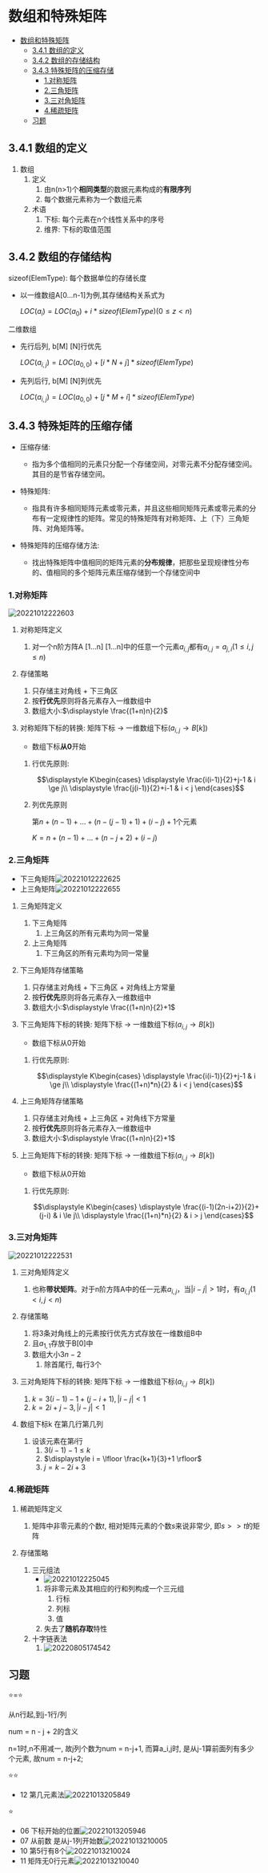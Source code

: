 # 数组和特殊矩阵

- [数组和特殊矩阵](#数组和特殊矩阵)
  - [3.4.1 数组的定义](#341-数组的定义)
  - [3.4.2 数组的存储结构](#342-数组的存储结构)
  - [3.4.3 特殊矩阵的压缩存储](#343-特殊矩阵的压缩存储)
    - [1.对称矩阵](#1对称矩阵)
    - [2.三角矩阵](#2三角矩阵)
    - [3.三对角矩阵](#3三对角矩阵)
    - [4.稀疏矩阵](#4稀疏矩阵)
  - [习题](#习题)

## 3.4.1 数组的定义

1. 数组
   1. 定义
      1. 由n(n>1)个**相同类型**的数据元素构成的**有限序列**
      2. 每个数据元素称为一个数组元素
   2. 术语
      1. 下标: 每个元素在n个线性关系中的序号
      2. 维界: 下标的取值范围

## 3.4.2 数组的存储结构

sizeof(ElemType): 每个数据单位的存储长度

- 以一维数组A[0...n-1]为例,其存储结构关系式为

    $LOC(a_i) = LOC(a_0) + i * sizeof(ElemType)(0 \le z < n)$

二维数组

- 先行后列, b[M] [N]行优先

    $LOC(a_{i,j}) = LOC(a_{0,0}) + [i * N + j] * sizeof(ElemType)$

- 先列后行, b[M] [N]列优先

    $LOC(a_{i,j}) = LOC(a_{0,0}) + [j * M + i] * sizeof(ElemType)$

## 3.4.3 特殊矩阵的压缩存储

- 压缩存储:
  - 指为多个值相同的元素只分配一个存储空间，对零元素不分配存储空间。其目的是节省存储空间。

- 特殊矩阵:
  - 指具有许多相同矩阵元素或零元素，并且这些相同矩阵元素或零元素的分布有一定规律性的矩阵。常见的特殊矩阵有对称矩阵、上（下）三角矩阵、对角矩阵等。

- 特殊矩阵的压缩存储方法:
  - 找出特殊矩阵中值相同的矩阵元素的**分布规律**，把那些呈现规律性分布的、值相同的多个矩阵元素压缩存储到一个存储空间中

### 1.对称矩阵

![20221012222603](https://raw.githubusercontent.com/Logible/Image/main/note_image/20221012222603.png)

1. 对称矩阵定义
   1. 对一个n阶方阵A [1...n] [1...n]中的任意一个元素$a_{i,j}$都有$a_{i,j} = a_{j,i}(1 \le i,j \le n)$

2. 存储策略
   1. 只存储主对角线 + 下三角区
   2. 按**行优先**原则将各元素存入一维数组中
   3. 数组大小:$\displaystyle \frac{(1+n)n}{2}$

3. 对称矩阵下标的转换: 矩阵下标 -> 一维数组下标$(a_{i,j} \to B[k])$
   - 数组下标**从0**开始
   1. 行优先原则:

      $$\displaystyle K\begin{cases}
      \displaystyle \frac{i(i-1)}{2}+j-1 & i \ge j\\
      \displaystyle \frac{j(i-1)}{2}+i-1 & i < j
      \end{cases}$$

   2. 列优先原则

      第$n+(n-1)+...+(n-(j-1)+1)+(i-j)+1$个元素

      $\displaystyle K = n+(n-1)+...+(n-j+2)+(i-j)$

### 2.三角矩阵

- 下三角矩阵![20221012222625](https://raw.githubusercontent.com/Logible/Image/main/note_image/20221012222625.png)
- 上三角矩阵![20221012222655](https://raw.githubusercontent.com/Logible/Image/main/note_image/20221012222655.png)

1. 三角矩阵定义
   1. 下三角矩阵
      1. 上三角区的所有元素均为同一常量
   2. 上三角矩阵
      1. 下三角区的所有元素均为同一常量

2. 下三角矩阵存储策略
   1. 只存储主对角线 + 下三角区 + 对角线上方常量
   2. 按**行优先**原则将各元素存入一维数组中
   3. 数组大小:$\displaystyle \frac{(1+n)n}{2}+1$

3. 下三角矩阵下标的转换: 矩阵下标 -> 一维数组下标$(a_{i,j} \to B[k])$
   - 数组下标从0开始
   1. 行优先原则:

      $$\displaystyle K\begin{cases}
      \displaystyle \frac{i(i-1)}{2}+j-1 & i \ge j\\
      \displaystyle \frac{(1+n)*n}{2} & i < j
      \end{cases}$$

4. 上三角矩阵存储策略
   1. 只存储主对角线 + 上三角区 + 对角线下方常量
   2. 按**行优先**原则将各元素存入一维数组中
   3. 数组大小:$\displaystyle \frac{(1+n)n}{2}+1$

5. 上三角矩阵下标的转换: 矩阵下标 -> 一维数组下标$(a_{i,j} \to B[k])$
   - 数组下标从0开始
   1. 行优先原则:

      $$\displaystyle K\begin{cases}
      \displaystyle \frac{(i-1)(2n-i+2)}{2}+(j-i) & i \le j\\
      \displaystyle \frac{(1+n)*n}{2} & i > j
      \end{cases}$$

### 3.三对角矩阵

![20221012222531](https://raw.githubusercontent.com/Logible/Image/main/note_image/20221012222531.png)

1. 三对角矩阵定义
   1. 也称**带状矩阵**。对于n阶方阵A中的任一元素$a_{i,j}$，当$|i-j|>1$时，有$a_{i,j} (1<i,j<n)$

2. 存储策略
   1. 将3条对角线上的元素按行优先方式存放在一维数组B中
   2. 且$a_{1,1}$存放于B[0]中
   3. 数组大小$3n-2$
      1. 除首尾行, 每行3个

3. 三对角矩阵下标的转换: 矩阵下标 -> 一维数组下标$(a_{i,j} \to B[k])$
   1. $k=3(i-1)-1 + (j-i+1),|i-j|<1$
   2. $k=2i+j-3,|i-j|<1$

4. 数组下标k 在第几行第几列
   1. 设该元素在第$i$行
      1. $3(i-1)-1 \le k$
      2. $\displaystyle i = \lfloor \frac{k+1}{3}+1 \rfloor$
      3. $j = k-2i+3$

### 4.稀疏矩阵

1. 稀疏矩阵定义
   1. 矩阵中非零元素的个数$t$, 相对矩阵元素的个数$s$来说非常少, 即$s>>t$的矩阵

2. 存储策略
   1. 三元组法
      - ![20221012225045](https://raw.githubusercontent.com/Logible/Image/main/note_image/20221012225045.png)
      1. 将非零元素及其相应的行和列构成一个三元组
         1. 行标
         2. 列标
         3. 值
      2. 失去了**随机存取**特性
   2. 十字链表法
      1. ![20220805174542](https://raw.githubusercontent.com/Logible/Image/main/note_image/20220805174542.png)

## 习题

⭐=⭐

从n行起,到j-1行/列

num = n - j + 2的含义

n=1时,n不用减一, 故j列个数为num = n-j+1, 而算a_i,j时, 是从j-1算前面列有多少个元素, 故num = n-j+2;

⭐⭐

- 12 第几元素法![20221013205849](https://raw.githubusercontent.com/Logible/Image/main/note_image/20221013205849.png)

⭐

- 06 下标开始的位置![20221013205946](https://raw.githubusercontent.com/Logible/Image/main/note_image/20221013205946.png)
- 07 从前数 是从j-1列开始数![20221013210005](https://raw.githubusercontent.com/Logible/Image/main/note_image/20221013210005.png)
- 10 第5行有8个![20221013210024](https://raw.githubusercontent.com/Logible/Image/main/note_image/20221013210024.png)
- 11 矩阵无0行元素![20221013210040](https://raw.githubusercontent.com/Logible/Image/main/note_image/20221013210040.png)
